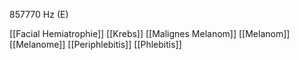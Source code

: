 857770 Hz (E)

[[Facial Hemiatrophie]]
[[Krebs]]
[[Malignes Melanom]]
[[Melanom]]
[[Melanome]]
[[Periphlebitis]]
[[Phlebitis]]